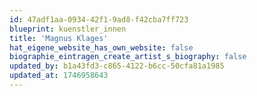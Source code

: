 ```yaml
---
id: 47adf1aa-0934-42f1-9ad8-f42cba7ff723
blueprint: kuenstler_innen
title: 'Magnus Klages'
hat_eigene_website_has_own_website: false
biographie_eintragen_create_artist_s_biography: false
updated_by: b1a43fd3-c865-4122-b6cc-50cfa81a1985
updated_at: 1746958643
---
```

